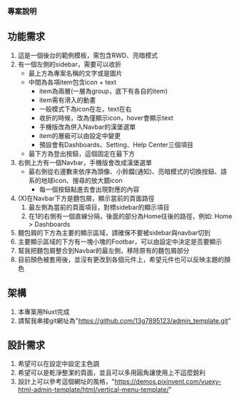 ### 專案說明

## 功能需求
1. 這是一個後台的範例模板，需包含RWD、亮暗模式
2. 有一個左側的sidebar，需要可以收折
    - 最上方為專案名稱的文字或是圖片
    - 中間為各項item包含icon + text
        + item為兩層(一層為group，底下有各自的item)
        + item需有滑入的動畫
        + 一般模式下為icon在左，text在右
        + 收折的時候，改為僅顯示icon，hover會顯示text
        + 手機版改為併入Navbar的漢堡選單
        + item的層級可以由設定中變更
        + 預設會有Dashboards、Setting、Help Center三個項目
    - 最下方為登出按鈕，這個固定在最下方
3. 右側上方有一個Navbar，手機版會改成漢堡選單
    - 最右側從右邊數來依序為頭像、小鈴鐺(通知)、亮暗模式的切換按鈕、語系的地球icon、搜尋的放大鏡icon
        + 每一個按鈕點進去會出現對應的內容
4. (X)在Navbar下方是麵包屑，顯示當前的頁面路徑
    1. 最左側為當前的頁面項目，對標sidebar的顯示項目
    2. 在1的右側有一個直線分隔，後面的部分為Home往後的路徑，例如: Home > Dashboards
5. 麵包屑的下方為主要的顯示區域，請確保不要被sidebar與navbar切到
6. 主要顯示區域的下方有一塊小塊的Footbar，可以由設定中決定是否要顯示
7. 幫我把麵包屑整合到Navbar的最左側，移除原有的麵包屑部分
8. 目前顏色被套用後，並沒有更改到各個元件上，希望元件也可以反映主題的顏色

## 架構
1. 本專案用Nuxt完成
2. 請幫我串接git網址為"https://github.com/13g7895123/admin_template.git"

## 設計需求
1. 希望可以在設定中設定主色調
2. 希望可以是乾淨整潔的頁面，並且可以多用圓角讓使用上不這麼銳利
3. 設計上可以參考這個網址的風格，"https://demos.pixinvent.com/vuexy-html-admin-template/html/vertical-menu-template/"


